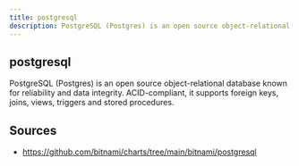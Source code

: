 ```yaml
---
title: postgresql
description: PostgreSQL (Postgres) is an open source object-relational database known for reliability and data integrity. ACID-compliant, it supports foreign keys, joins, views, triggers and stored procedures.
---
```


## postgresql

PostgreSQL (Postgres) is an open source object-relational database known for reliability and data integrity. ACID-compliant, it supports foreign keys, joins, views, triggers and stored procedures.

## Sources

* https://github.com/bitnami/charts/tree/main/bitnami/postgresql

